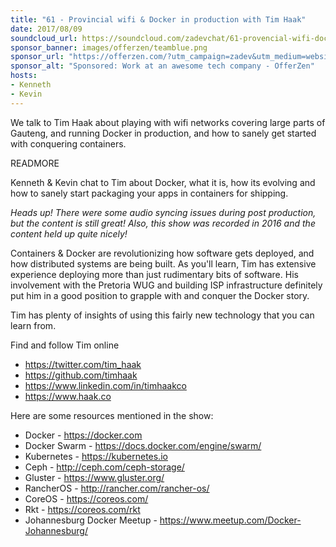 ```yaml
---
title: "61 - Provincial wifi & Docker in production with Tim Haak"
date: 2017/08/09
soundcloud_url: https://soundcloud.com/zadevchat/61-provencial-wifi-docker-in-production-with-tim-haak
sponsor_banner: images/offerzen/teamblue.png
sponsor_url: "https://offerzen.com/?utm_campaign=zadev&utm_medium=website"
sponsor_alt: "Sponsored: Work at an awesome tech company - OfferZen"
hosts:
- Kenneth
- Kevin
---
```


We talk to Tim Haak about playing with wifi networks covering large parts of Gauteng, and running Docker in production, and how to sanely get started with conquering containers.

READMORE

Kenneth & Kevin chat to Tim about Docker, what it is, how its evolving and how to sanely start packaging your apps in containers for shipping.

_Heads up! There were some audio syncing issues during post production, but the content is still great! Also, this show was recorded in 2016 and the content held up quite nicely!_

Containers & Docker are revolutionizing how software gets deployed, and how distributed systems are being built. As you'll learn, Tim has extensive experience deploying more than just rudimentary bits of software. His involvement with the Pretoria WUG and building ISP infrastructure definitely put him in a good position to grapple with and conquer the Docker story.

Tim has plenty of insights of using this fairly new technology that you can learn from.

Find and follow Tim online

* https://twitter.com/tim_haak
* https://github.com/timhaak
* https://www.linkedin.com/in/timhaakco
* https://www.haak.co

Here are some resources mentioned in the show:

* Docker - https://docker.com
* Docker Swarm - https://docs.docker.com/engine/swarm/
* Kubernetes - https://kubernetes.io
* Ceph - http://ceph.com/ceph-storage/
* Gluster - https://www.gluster.org/
* RancherOS - http://rancher.com/rancher-os/
* CoreOS - https://coreos.com/
* Rkt - https://coreos.com/rkt
* Johannesburg Docker Meetup - https://www.meetup.com/Docker-Johannesburg/

